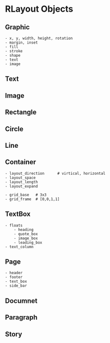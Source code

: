 # RLayout Objects


## Graphic
	- x, y, width, height, rotation
	- margin, inset
	- fill
	- stroke
	- shape
	- text
	- image

## Text
## Image
## Rectangle
## Circle
## Line
	
## Container
	- layout_direction		# virtical, horizontal
	- layout_space
	- layout_length
	- layout_expand
	
	- grid_base   # 3x3
	- grid_frame  # [0,0,1,1]

## TextBox
	- floats
		- heading
		- quote_box
		- image_box
		- leading_box
	- text_column
	
## Page
	- header
	- footer
	- text_box
	- side_bar
	
## Documnet

## Paragraph

## Story
